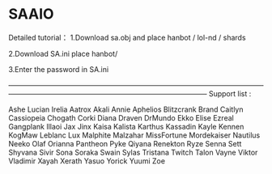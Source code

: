# SAAIO
Detailed tutorial：
1.Download sa.obj and place hanbot / lol-nd / shards

2.Download SA.ini place hanbot/

3.Enter the password in SA.ini

————————————————————————————————————————————————————————————————
Support list :

Ashe
Lucian
Irelia
Aatrox
Akali
Annie
Aphelios
Blitzcrank
Brand
Caitlyn
Cassiopeia
Chogath
Corki
Diana
Draven
DrMundo
Ekko
Elise
Ezreal
Gangplank
Illaoi
Jax
Jinx
Kaisa
Kalista
Karthus
Kassadin
Kayle
Kennen
KogMaw
Leblanc
Lux
Malphite
Malzahar
MissFortune
Mordekaiser
Nautilus
Neeko
Olaf
Orianna
Pantheon
Pyke
Qiyana
Renekton
Ryze
Senna
Sett
Shyvana
Sivir
Sona
Soraka
Swain
Sylas
Tristana
Twitch
Talon
Vayne
Viktor
Vladimir
Xayah
Xerath
Yasuo
Yorick
Yuumi
Zoe
